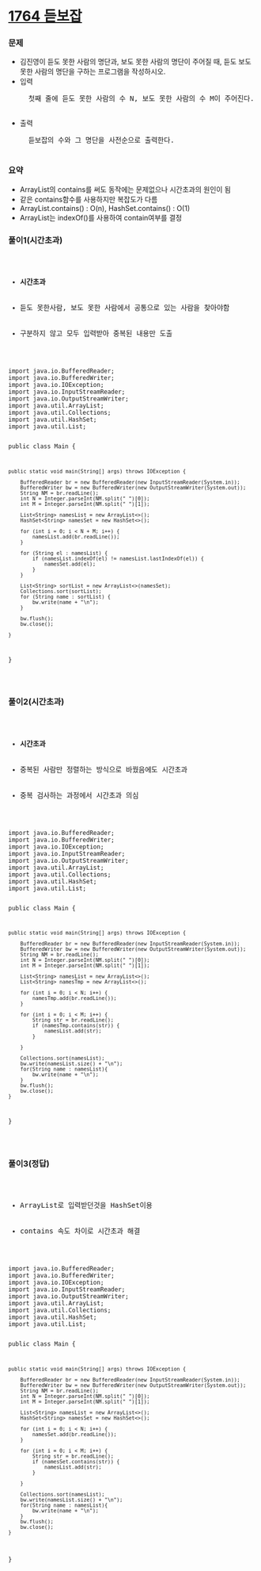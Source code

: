 # [1764 듣보잡](https://www.acmicpc.net/problem/1764)

<h3>문제</h3>
<ul>
  <li>김진영이 듣도 못한 사람의 명단과, 보도 못한 사람의 명단이 주어질 때, 듣도 보도 못한 사람의 명단을 구하는 프로그램을 작성하시오.</li>
  <li>입력
  <pre>
  첫째 줄에 듣도 못한 사람의 수 N, 보도 못한 사람의 수 M이 주어진다. 이어서 둘째 줄부터 N개의 줄에 걸쳐 듣도 못한 사람의 이름과, N+2째 줄부터 보도 못한 사람의 이름이 순서대로 주어진다. 이름은 띄어쓰기 없이 알파벳 소문자로만 이루어지며, 그 길이는 20 이하이다. N, M은 500,000 이하의 자연수이다. 듣도 못한 사람의 명단에는 중복되는 이름이 없으며, 보도 못한 사람의 명단도 마찬가지이다.
  </pre>
  </li>
  <li>출력
  <pre>
  듣보잡의 수와 그 명단을 사전순으로 출력한다.
  </pre>
  </li>
</ul>

<h3>요약</h3>
<ul>
<li>ArrayList의 contains를 써도 동작에는 문제없으나 시간초과의 원인이 됨</li>
<li>같은 contains함수를 사용하지만 복잡도가 다름</li>
<li>ArrayList.contains() : O(n), HashSet.contains() : O(1)</li>
<li>ArrayList는 indexOf()를 사용하여 contain여부를 결정</li>
</ul>


<h3>풀이1(시간초과)</h3>
<pre>
<ul>
  <li><b>시간초과</b></li>
  <li>듣도 못한사람, 보도 못한 사람에서 공통으로 있는 사람을 찾아야함</li>
  <li>구분하지 않고 모두 입력받아 중복된 내용만 도출</li>
</ul>
<code>
import java.io.BufferedReader;
import java.io.BufferedWriter;
import java.io.IOException;
import java.io.InputStreamReader;
import java.io.OutputStreamWriter;
import java.util.ArrayList;
import java.util.Collections;
import java.util.HashSet;
import java.util.List;

public class Main {

    public static void main(String[] args) throws IOException {

        BufferedReader br = new BufferedReader(new InputStreamReader(System.in));
        BufferedWriter bw = new BufferedWriter(new OutputStreamWriter(System.out));
        String NM = br.readLine();
        int N = Integer.parseInt(NM.split(" ")[0]);
        int M = Integer.parseInt(NM.split(" ")[1]);

        List<String> namesList = new ArrayList<>();
        HashSet<String> namesSet = new HashSet<>();

        for (int i = 0; i < N + M; i++) {
            namesList.add(br.readLine());
        }

        for (String el : namesList) {
            if (namesList.indexOf(el) != namesList.lastIndexOf(el)) {
                namesSet.add(el);
            }
        }

        List<String> sortList = new ArrayList<>(namesSet);
        Collections.sort(sortList);
        for (String name : sortList) {
            bw.write(name + "\n");
        }

        bw.flush();
        bw.close();

    }
}

</code>
</pre>

<h3>풀이2(시간초과)</h3>
<pre>
<ul>
  <li><b>시간초과</b></li>
  <li>중복된 사람만 정렬하는 방식으로 바꿨음에도 시간초과</li>
  <li>중복 검사하는 과정에서 시간초과 의심</li>
</ul>
<code>
import java.io.BufferedReader;
import java.io.BufferedWriter;
import java.io.IOException;
import java.io.InputStreamReader;
import java.io.OutputStreamWriter;
import java.util.ArrayList;
import java.util.Collections;
import java.util.HashSet;
import java.util.List;

public class Main {

    public static void main(String[] args) throws IOException {

        BufferedReader br = new BufferedReader(new InputStreamReader(System.in));
        BufferedWriter bw = new BufferedWriter(new OutputStreamWriter(System.out));
        String NM = br.readLine();
        int N = Integer.parseInt(NM.split(" ")[0]);
        int M = Integer.parseInt(NM.split(" ")[1]);

        List<String> namesList = new ArrayList<>();
        List<String> namesTmp = new ArrayList<>();

        for (int i = 0; i < N; i++) {
			namesTmp.add(br.readLine());
		}

		for (int i = 0; i < M; i++) {
			String str = br.readLine();
			if (namesTmp.contains(str)) {
				namesList.add(str);
			}

		}

        Collections.sort(namesList);
        bw.write(namesList.size() + "\n");
        for(String name : namesList){
            bw.write(name + "\n");
        }
        bw.flush();
        bw.close();
    }
}

</code>
</pre>

<h3>풀이3(정답)</h3>
<pre>
<ul>
  <li>ArrayList로 입력받던것을 HashSet이용</li>
  <li>contains 속도 차이로 시간초과 해결</li>
</ul>
<code>
import java.io.BufferedReader;
import java.io.BufferedWriter;
import java.io.IOException;
import java.io.InputStreamReader;
import java.io.OutputStreamWriter;
import java.util.ArrayList;
import java.util.Collections;
import java.util.HashSet;
import java.util.List;

public class Main {

    public static void main(String[] args) throws IOException {

        BufferedReader br = new BufferedReader(new InputStreamReader(System.in));
        BufferedWriter bw = new BufferedWriter(new OutputStreamWriter(System.out));
        String NM = br.readLine();
        int N = Integer.parseInt(NM.split(" ")[0]);
        int M = Integer.parseInt(NM.split(" ")[1]);

        List<String> namesList = new ArrayList<>();
        HashSet<String> namesSet = new HashSet<>();

        for (int i = 0; i < N; i++) {
			namesSet.add(br.readLine());
		}

		for (int i = 0; i < M; i++) {
			String str = br.readLine();
			if (namesSet.contains(str)) {
				namesList.add(str);
			}

		}

        Collections.sort(namesList);
        bw.write(namesList.size() + "\n");
        for(String name : namesList){
            bw.write(name + "\n");
        }
        bw.flush();
        bw.close();
    }
}
</code>
</pre>
